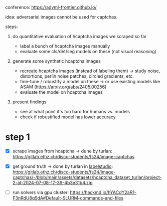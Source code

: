 conference: https://advml-frontier.github.io/

idea: adversarial images cannot be used for captchas.

steps:

1. do quantitative evaluation of hcaptcha images we scraped so far

    - label a bunch of hcaptcha images manually
    - evaluate some cls/det/seg models on these (not visual reasoning)

2. generate some synthetic hcaptcha images

    - recreate hcaptcha images (instead of labeling them) -> study noise, distortions, perlin noise patches, circled gradients, etc.
    - fine-tune / robustify a model on these -> or use existing models like ASAM (https://arxiv.org/abs/2405.00256)
    - evaluate the model on hcaptcha images

3. present findings

    - see at what point it's too hard for humans vs. models
    - check if robustified model has lower accuracy



# step 1

- [x] scrape images from hcaptcha -> dune by turlan: https://gitlab.ethz.ch/disco-students/fs24/image-captchas
- [x] get ground truth -> done by turlan in [labelstudio](https://labelstud.io/): https://gitlab.ethz.ch/disco-students/fs24/image-captchas/-/blob/main/assets/datasets/hcaptcha_dataset_turlan/project-2-at-2024-07-08-17-39-4b3e31b4.zip
- [ ] run solvers via gpu cluster: https://hackmd.io/hYACdY2aR1-F3nRdU8q5dA#Default-SLURM-commands-and-files




<!--

adversarial examples:

- torchattack library
- roz:
    - https://github.com/wang-research-lab/roz/blob/main/scripts/common_adversarial_attack/attack.py
    - https://github.com/wang-research-lab/roz/blob/main/download_cifar.py
    - https://github.com/wang-research-lab/roz/blob/main/scripts/common_adversarial_attack/run_common_adversarial_attack.py
- pwc:
    - https://paperswithcode.com/task/adversarial-attack
    - https://paperswithcode.com/task/real-world-adversarial-attack
    - https://paperswithcode.com/task/adversarial-attack-detection

naturally occurring adversarial examples:

- https://github.com/hendrycks/natural-adv-examples

datasets:

- aggregators:
    - https://datasetninja.com/
    - https://huggingface.co/datasets
- captchas:
    - https://github.com/orlov-ai/hcaptcha-dataset
    - https://github.com/Inefficacy/Captcha-Datasets
    - https://www.kaggle.com/datasets/mikhailma/test-dataset
    - https://www.kaggle.com/datasets/cry2003/google-recaptcha-v2-images
    - https://datasetninja.com/google-recaptcha-image

-->
